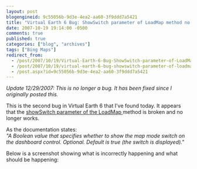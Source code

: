 ```yaml
---
layout: post
blogengineid: 9c55056b-9d3e-4ea2-aa60-3f9ddd7a5421
title: "Virtual Earth 6 Bug: ShowSwitch parameter of LoadMap method no longer works"
date: 2007-10-19 19:14:00 -0500
comments: true
published: true
categories: ["blog", "archives"]
tags: ["Bing Maps"]
redirect_from: 
  - /post/2007/10/19/Virtual-Earth-6-Bug-ShowSwitch-parameter-of-LoadMap-method-no-longer-works
  - /post/2007/10/19/virtual-earth-6-bug-showswitch-parameter-of-loadmap-method-no-longer-works
  - /post.aspx?id=9c55056b-9d3e-4ea2-aa60-3f9ddd7a5421
---
```

<!-- more -->


*Update 12/29/2007: This is no longer a bug. It has been fixed since I originally posted this.* 



This is the second bug in Virtual Earth 6 that I&#39;ve found today. It appears that the <a href="http://msdn2.microsoft.com/en-us/library/bb412546.aspx">showSwitch parameter of the LoadMap </a>method is broken and no longer works. 



As the documentation states:<br />
*&quot;A Boolean value that specifies whether to show the map mode switch on the dashboard control. Optional. Default is true (the switch is displayed).&quot;* 



Below is a screenshot showing what is incorrectly happening and what should be happening: 



 

<img src="/images/postsVE6Bug_ShowSwitchOptionIsBroken.png" alt="" />
